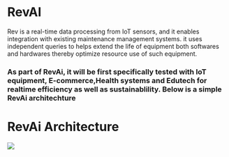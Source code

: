 # RevAI
Rev is a real-time data processing from IoT sensors, and it enables integration with existing maintenance management systems.
it uses independent queries to helps extend the life of equipment both softwares and hardwares thereby optimize resource use of such equipment.
<h3>As part of RevAi, it will be first specifically tested with IoT equipment, E-commerce,Health systems and Edutech for realtime efficiency as well as sustainablility. Below is a simple RevAi architechture</h3>
<h1>RevAi Architecture</h1>
<image src="./Docs/RevAi Architecture.svg" />